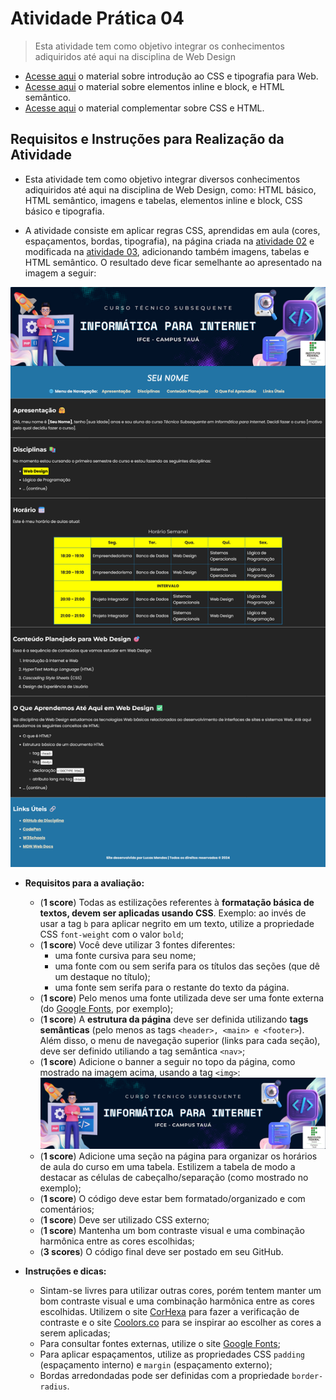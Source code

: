 # Atividade Prática 04

> Esta atividade tem como objetivo integrar os conhecimentos adiquiridos até aqui na disciplina de Web Design

- [Acesse aqui](./../../../materiais/slides/WEB-03-CSS_INTRO.pdf) o material sobre introdução ao CSS e tipografia para Web.
- [Acesse aqui](./../../../materiais/slides/WEB-04-avancando-html) o material sobre elementos inline e block, e HTML semântico.
- [Acesse aqui](https://classroom.google.com/c/NjU1Mjk5ODUyMjY3/m/NjY2MTAyMTE5MzM1/details) o material complementar sobre CSS e HTML.

## Requisitos e Instruções para Realização da Atividade

- Esta atividade tem como objetivo integrar diversos conhecimentos adiquiridos até aqui na disciplina de Web Design, como: HTML básico, HTML semântico, imagens e tabelas, elementos inline e block, CSS básico e tipografia.

- A atividade consiste em aplicar regras CSS, aprendidas em aula (cores, espaçamentos, bordas, tipografia), na página criada na [atividade 02](./../atv02/) e modificada na [atividade 03](./../atv03/), adicionando também imagens, tabelas e HTML semântico. O resultado deve ficar semelhante ao apresentado na imagem a seguir:

<div align="center">
    <img src="./img-instrucoes/resultado.png">
</div>

- **Requisitos para a avaliação:**

    - (**1 score**) Todas as estilizações referentes à **formatação básica de textos, devem ser aplicadas usando CSS**. Exemplo: ao invés de usar a tag `b` para aplicar negrito em um texto, utilize a propriedade CSS `font-weight` com o valor `bold`;
    - (**1 score**) Você deve utilizar 3 fontes diferentes:
        - uma fonte cursiva para seu nome;
        - uma fonte com ou sem serifa para os títulos das seções (que dê um destaque no título);
        - uma fonte sem serifa para o restante do texto da página.
    - (**1 score**) Pelo menos uma fonte utilizada deve ser uma fonte externa (do [Google Fonts](https://fonts.google.com/), por exemplo);
    - (**1 score**) A **estrutura da página** deve ser definida utilizando **tags semânticas** (pelo menos as tags `<header>, <main> e <footer>`). Além disso, o menu de navegação superior (links para cada seção), deve ser definido utiliando a tag semântica `<nav>`;
    - (**1 score**) Adicione o banner a seguir no topo da página, como mostrado na imagem acima, usando a tag `<img>`:
        ![](./img-instrucoes/banner.png)
    - (**1 score**) Adicione uma seção na página para organizar os horários de aula do curso em uma tabela. Estilizem a tabela de modo a destacar as células de cabeçalho/separação (como mostrado no exemplo);
    - (**1 score**) O código deve estar bem formatado/organizado e com comentários;
    - (**1 score**) Deve ser utilizado CSS externo;
    - (**1 score**) Mantenha um bom contraste visual e uma combinação harmônica entre as cores escolhidas;
    - (**3 scores**) O código final deve ser postado em seu GitHub.

- **Instruções e dicas:**
    - Sintam-se livres para utilizar outras cores, porém tentem manter um bom contraste visual e uma combinação harmônica entre as cores escolhidas. Utilizem o site [CorHexa](https://corhexa.com/verificador-contraste) para fazer a verificação de contraste e o site [Coolors.co](https://coolors.co/) para se inspirar ao escolher as cores a serem aplicadas;
    - Para consultar fontes externas, utilize o site [Google Fonts](https://fonts.google.com/);
    - Para aplicar espaçamentos, utilize as propriedades CSS `padding` (espaçamento interno) e `margin` (espaçamento externo);
    - Bordas arredondadas pode ser definidas com a propriedade `border-radius`.
